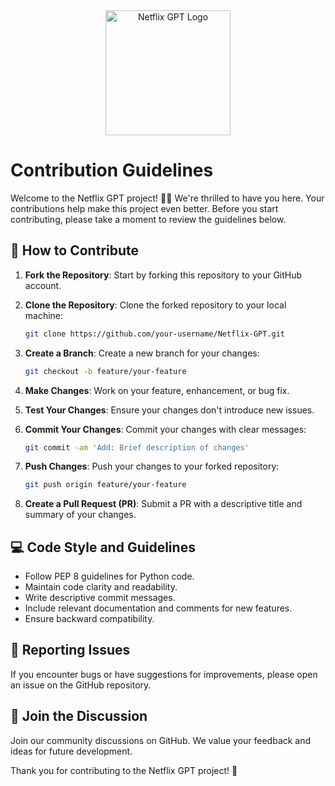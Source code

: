 <div align="center">
  <img src="https://www.edigitalagency.com.au/wp-content/uploads/netflix-logo-png-large.png" alt="Netflix GPT Logo" width="200px">
</div>

# Contribution Guidelines

Welcome to the Netflix GPT project! 🍿✨ We're thrilled to have you here. Your contributions help make this project even better. Before you start contributing, please take a moment to review the guidelines below.

## 🚀 How to Contribute

1. **Fork the Repository**: Start by forking this repository to your GitHub account.

2. **Clone the Repository**: Clone the forked repository to your local machine:
    ```bash
    git clone https://github.com/your-username/Netflix-GPT.git
    ```

3. **Create a Branch**: Create a new branch for your changes:
    ```bash
    git checkout -b feature/your-feature
    ```

4. **Make Changes**: Work on your feature, enhancement, or bug fix.

5. **Test Your Changes**: Ensure your changes don't introduce new issues.

6. **Commit Your Changes**: Commit your changes with clear messages:
    ```bash
    git commit -am 'Add: Brief description of changes'
    ```

7. **Push Changes**: Push your changes to your forked repository:
    ```bash
    git push origin feature/your-feature
    ```

8. **Create a Pull Request (PR)**: Submit a PR with a descriptive title and summary of your changes.

## 💻 Code Style and Guidelines

- Follow PEP 8 guidelines for Python code.
- Maintain code clarity and readability.
- Write descriptive commit messages.
- Include relevant documentation and comments for new features.
- Ensure backward compatibility.

## 🐞 Reporting Issues

If you encounter bugs or have suggestions for improvements, please open an issue on the GitHub repository.

## 🌟 Join the Discussion

Join our community discussions on GitHub. We value your feedback and ideas for future development.

Thank you for contributing to the Netflix GPT project! 🎉
